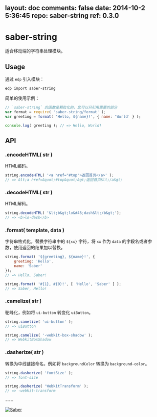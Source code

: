 layout: doc
comments: false
date: 2014-10-2 5:36:45
repo: saber-string
ref: 0.3.0
---

# saber-string

适合移动端的字符串处理模块。

## Usage

通过 `edp` 引入模块：

    edp import saber-string

简单的使用示例：

```javascript
// `saber-string` 的函数是颗粒化的，您可以只引用需要的部分
var format = require( 'saber-string/format' );
var greeting = format( 'Hello, ${name}!', { name: 'World' } );

console.log( greeting ); // => Hello, World!
```

## API

### .encodeHTML( str )

HTML编码。

```javascript
string.encodeHTML( '<a href="#top">返回首页</a>' );
// => &lt;a href=&quot;#top&quot;&gt;返回首页&lt;/a&gt;
```

### .decodeHTML( str )

HTML解码。

```javascript
string.decodeHTML( '&lt;b&gt;lo&#45;dash&lt;/b&gt;');
// => <b>lo-dash</b>
```

### .format( template, data )

字符串格式化，替换字符串中的 `${xx}` 字符，将 `xx` 作为 `data` 的字段名或者参数，使用返回的结果加以替换。

```javascript
string.format( '${greeting}, ${name}!', {
    greeting: 'Hello',
    name: 'Saber'
});
// => Hello, Saber!

string.format( '#{1}, #{0}!', [ 'Hello', 'Saber' ] );
// => Saber, Hello!
```

### .camelize( str )

驼峰化，例如将 `ui-button` 转变化 `uiButton`。

```javascript
string.camelize( 'ui-button' );
// => uiButton

string.camelize( '-webkit-box-shadow' );
// => WebkitBoxShadow
```

### .dasherize( str )

转换为中线链接命名，例如将 `backgroundColor` 转换为 `background-color`。

```javascript
string.dasherize( 'fontSize' );
// => font-size

string.dasherize( 'WebkitTransform' );
// => -webkit-transform
```

===

[![Saber](https://f.cloud.github.com/assets/157338/1485433/aeb5c72a-4714-11e3-87ae-7ef8ae66e605.png)](http://ecomfe.github.io/saber/)
